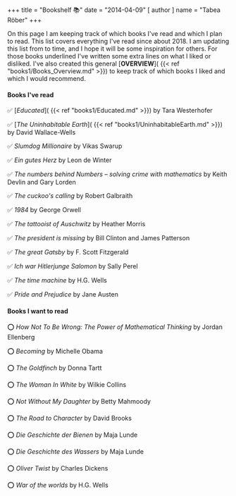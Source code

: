 +++
title = "Bookshelf &#128218;"
date = "2014-04-09"
[ author ]
  name = "Tabea Röber"
+++

On this page I am keeping track of which books I've read and which I plan to read. This list covers everything I've read since about 2018. I am updating this list from to time, and I hope it will be some inspiration for others. For those books underlined I've written some extra lines on what I liked or disliked. I've also created this general [**OVERVIEW**]( {{< ref "books1/Books_Overview.md" >}}) to keep track of which books I liked and which I would recommend.


#### Books I've read

&#9989; [*Educated*]( {{< ref "books1/Educated.md" >}}) by Tara Westerhofer

&#9989; [*The Uninhabitable Earth*]( {{< ref "books1/UninhabitableEarth.md" >}}) by David Wallace-Wells

&#9989; *Slumdog Millionaire* by Vikas Swarup

&#9989; *Ein gutes Herz* by Leon de Winter

&#9989; *The numbers behind Numbers – solving crime with mathematics* by Keith Devlin and Gary Lorden

&#9989; *The cuckoo's calling* by Robert Galbraith

&#9989; *1984* by George Orwell

&#9989; *The tattooist of Auschwitz* by Heather Morris

&#9989; *The president is missing* by Bill Clinton and James Patterson

&#9989; *The great Gatsby* by F. Scott Fitzgerald

&#9989; *Ich war Hitlerjunge Salomon* by Sally Perel

&#9989; *The time machine* by H.G. Wells

&#9989; *Pride and Prejudice* by Jane Austen

#### Books I want to read

&#11093; *How Not To Be Wrong: The Power of Mathematical Thinking* by Jordan Ellenberg

&#11093; *Becoming* by Michelle Obama

&#11093; *The Goldfinch* by Donna Tartt

&#11093; *The Woman In White* by Wilkie Collins

&#11093; *Not Without My Daughter* by Betty Mahmoody

&#11093; *The Road to Character* by David Brooks

&#11093; *Die Geschichte der Bienen* by Maja Lunde

&#11093; *Die Geschichte des Wassers* by Maja Lunde

&#11093; *Oliver Twist* by Charles Dickens

&#11093; *War of the worlds* by H.G. Wells
